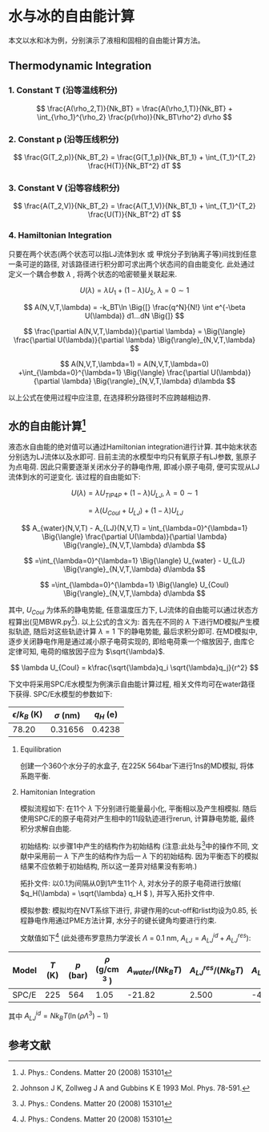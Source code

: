 # 水与冰的自由能计算

  本文以水和冰为例，分别演示了液相和固相的自由能计算方法。


## Thermodynamic Integration

### 1. Constant T (沿等温线积分)
$$
\frac{A(\rho_2,T)}{Nk_BT} = \frac{A(\rho_1,T)}{Nk_BT} + \int_{\rho_1}^{\rho_2} \frac{p(\rho)}{Nk_BT\rho^2} d\rho
$$

### 2. Constant p (沿等压线积分)
$$
\frac{G(T_2,p)}{Nk_BT_2} = \frac{G(T_1,p)}{Nk_BT_1} + \int_{T_1}^{T_2} \frac{H(T)}{Nk_BT^2} dT
$$

### 3. Constant V (沿等容线积分)
$$
\frac{A(T_2,V)}{Nk_BT_2} = \frac{A(T_1,V)}{Nk_BT_1} + \int_{T_1}^{T_2} \frac{U(T)}{Nk_BT^2} dT
$$

### 4. Hamiltonian Integration
只要在两个状态(两个状态可以指LJ流体到水 或 甲烷分子到钠离子等)间找到任意一条可逆的路径, 对该路径进行积分即可求出两个状态间的自由能变化. 此处通过定义一个耦合参数 $\lambda$ , 将两个状态的哈密顿量关联起来. 

$$
U(\lambda) = \lambda U_1 + (1-\lambda) U_2 , ~\lambda = 0\sim1
$$

$$
A(N,V,T,\lambda) = -k_BT\ln \Big{[} \frac{q^N}{N!} \int e^{-\beta U(\lambda)} d1...dN \Big{]}
$$

$$
\frac{\partial A(N,V,T,\lambda)}{\partial \lambda} =   \Big{\langle} \frac{\partial U(\lambda)}{\partial \lambda}  \Big{\rangle}_{N,V,T,\lambda}
$$

$$
A(N,V,T,\lambda=1) = A(N,V,T,\lambda=0)  +\int_{\lambda=0}^{\lambda=1}  \Big{\langle} \frac{\partial U(\lambda)}{\partial \lambda}  \Big{\rangle}_{N,V,T,\lambda} d\lambda
$$

以上公式在使用过程中应注意, 在选择积分路径时不应跨越相边界.

## 水的自由能计算[^1]

  液态水自由能的绝对值可以通过Hamiltonian integration进行计算. 其中始末状态分别选为LJ流体以及水即可. 目前主流的水模型中均只有氧原子有LJ参数, 氢原子为点电荷. 因此只需要逐渐关闭水分子的静电作用, 即减小原子电荷, 便可实现从LJ流体到水的可逆变化. 该过程的自由能如下:

$$
U(\lambda) = \lambda U_{TIP4P} + (1-\lambda) U_{LJ} , ~\lambda = 0\sim1
$$

$$
 = \lambda (U_{Coul} + U_{LJ}) + (1-\lambda) U_{LJ} 
$$
<!--
$$
 = \lambda (k\frac{q_1 q_2}{r^2} + U_{LJ}) + (1-\lambda) U_{LJ} 
$$

$$
 =  k\frac{\sqrt{\lambda}q_1 \sqrt{\lambda}q_2}{r^2} + \lambda(U_{LJ}) + (1-\lambda) U_{LJ} 
$$
-->
$$
A_{water}(N,V,T) - A_{LJ}(N,V,T)  = \int_{\lambda=0}^{\lambda=1}  \Big{\langle} \frac{\partial U(\lambda)}{\partial \lambda} \Big{\rangle}_{N,V,T,\lambda} d\lambda 
$$

$$
=\int_{\lambda=0}^{\lambda=1}  \Big{\langle} U_{water} - U_{LJ} \Big{\rangle}_{N,V,T,\lambda} d\lambda
$$

$$
=\int_{\lambda=0}^{\lambda=1}  \Big{\langle} U_{Coul} \Big{\rangle}_{N,V,T,\lambda} d\lambda
$$

其中, $U_{Coul}$ 为体系的静电势能, 任意温度压力下, LJ流体的自由能可以通过状态方程算出(见MBWR.py[^2]). 以上公式的含义为: 首先在不同的 $\lambda$ 下进行MD模拟产生模拟轨迹, 随后对这些轨迹计算 $\lambda=1$ 下的静电势能, 最后求积分即可. 在MD模拟中, 逐步关闭静电作用是通过减小原子电荷实现的, 即给电荷乘一个缩放因子, 由库仑定律可知, 电荷的缩放因子应为 $\sqrt{\lambda}$.

$$
\lambda U_{Coul} = k\frac{\sqrt{\lambda}q_i \sqrt{\lambda}q_j}{r^2}
$$

下文中将采用SPC/E水模型为例演示自由能计算过程, 相关文件均可在water路径下获得. 
SPC/E水模型的参数如下:

|  $\epsilon /k_B$ (K)   | $\sigma$ (nm)  | $q_H$ (e) |
|  ----                | ----         | ----    |
| 78.20                | 0.31656      | 0.4238  |

1. Equilibration
   
   创建一个360个水分子的水盒子, 在225K 564bar下进行1ns的MD模拟, 将体系跑平衡. 
   
2. Hamitonian Integration
   
   模拟流程如下: 在11个 $\lambda$ 下分别进行能量最小化, 平衡相以及产生相模拟. 随后使用SPC/E的原子电荷对产生相中的11段轨迹进行rerun, 计算静电势能, 最终积分求解自由能. 
   
   初始结构: 以步骤1中产生的结构作为初始结构 (注意:此处与[^1]中的操作不同, 文献中采用前一 $\lambda$ 下产生的结构作为后一 $\lambda$ 下的初始结构. 因为平衡态下的模拟结果不应依赖于初始结构, 所以这一差异对结果没有影响.)
 
   拓扑文件: 以0.1为间隔从0到1产生11个 $\lambda$, 对水分子的原子电荷进行放缩( $q_H(\lambda) = \sqrt{\lambda} q_H $ ), 并写入拓扑文件中.

   模拟参数: 模拟均在NVT系综下进行, 非键作用的cut-off和rlist均设为0.85, 长程静电作用通过PME方法计算, 水分子的键长键角均要进行约束.

   文献值如下[^1] (此处德布罗意热力学波长 $\Lambda$ = 0.1 nm, $A_{LJ} =A_{LJ}^{id} + A_{LJ}^{res}$):
   
| Model   | $T$ (K)  | $p$ (bar) | $\rho$  (g/cm $^3$ ) | $A_{water}/(Nk_BT)$ | $A_{LJ}^{res}/(Nk_BT)$ | $A_{LJ}^{id}/(Nk_BT)$ | $\Delta A/(Nk_BT)$ |
|  ----   | ----     | ----      | ----              | ----              | ----                   | ----                  | ----               | 
| SPC/E | 225 | 564 | 1.05 | -21.82 | 2.500 | -4.350 | -19.97|

其中 $A_{LJ}^{id} = Nk_BT(\ln(\rho\Lambda^3)-1)$

<!--
```python
    #!/usr/bin/env python3
    print("Hello, World!");
```
-->


## 参考文献
[^1]: J. Phys.: Condens. Matter 20 (2008) 153101
[^2]:  Johnson J K, Zollweg J A and Gubbins K E 1993 Mol. Phys. 78-591.

